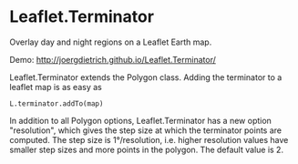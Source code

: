 Leaflet.Terminator
==================

Overlay day and night regions on a Leaflet Earth map.

Demo: http://joergdietrich.github.io/Leaflet.Terminator/

Leaflet.Terminator extends the Polygon class. Adding the terminator to a leaflet map is as easy as 

```L.terminator.addTo(map)```

In addition to all Polygon options, Leaflet.Terminator has a new option "resolution", which gives the step size at which the terminator points are computed. The step size is 1°/resolution, i.e. higher resolution values have smaller step sizes and more points in the polygon. The default value is 2.
